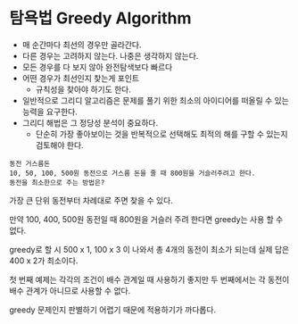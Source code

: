 # 탐욕법 Greedy Algorithm 
- 매 순간마다 최선의 경우만 골라간다. 
- 다른 경우는 고려하지 않는다. 나중은 생각하지 않는다. 
- 모든 경우를 다 보지 않아 완전탐색보다 빠르다
- 어떤 경우가 최선인지 찾는게 포인트 
  - 규칙성을 찾아야 하기도 한다.
- 일반적으로 그리디 알고리즘은 문제를 풀기 위한 최소의 아이디어를 떠올릴 수 있는 능력을 요구한다. 
- 그리디 해법은 그 정당성 분석이 중요하다. 
  - 단순히 가장 좋아보이는 것을 반복적으로 선택해도 최적의 해를 구할 수 있는지 검토해야 한다.


```
동전 거스름돈
10, 50, 100, 500원 동전으로 거스름 돈을 줄 때 800원을 거슬러주려고 한다. 
동전을 최소한으로 주는 방법은?
```
가장 큰 단위 동전부터 차례대로 주면 찾을 수 있다. 


만약 100, 400, 500원 동전일 때 800원을 거슬러 주려 한다면 greedy는 사용 할 수 없다. 

greedy로 할 시 500 x 1, 100 x 3 이 나와서 총 4개의 동전이 최소가 되는데 실제 답은 400 x 2가 최소이다. 

첫 번째 예제는 각각의 조건이 배수 관계일 때 사용하기 좋지만 두 번째에서는 각 동전이 배수 관계가 아니므로 사용할 수 없다. 

greedy 문제인지 판별하기 어렵기 때문에 적용하기가 까다롭다.
